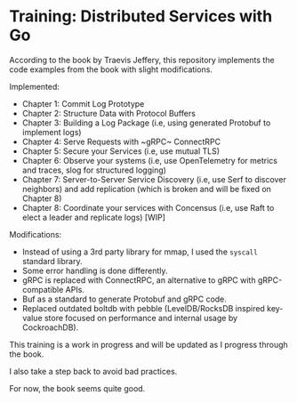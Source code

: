# Training: Distributed Services with Go

According to the book by Traevis Jeffery, this repository implements the code examples from the book with slight modifications.

Implemented:

- Chapter 1: Commit Log Prototype
- Chapter 2: Structure Data with Protocol Buffers
- Chapter 3: Building a Log Package (i.e, using generated Protobuf to implement logs)
- Chapter 4: Serve Requests with ~gRPC~ ConnectRPC
- Chapter 5: Secure your Services (i.e, use mutual TLS)
- Chapter 6: Observe your systems (i.e, use OpenTelemetry for metrics and traces, slog for structured logging)
- Chapter 7: Server-to-Server Service Discovery (i.e, use Serf to discover neighbors) and add replication (which is broken and will be fixed on Chapter 8)
- Chapter 8: Coordinate your services with Concensus (i.e, use Raft to elect a leader and replicate logs) \[WIP]

Modifications:

- Instead of using a 3rd party library for mmap, I used the `syscall` standard library.
- Some error handling is done differently.
- gRPC is replaced with ConnectRPC, an alternative to gRPC with gRPC-compatible APIs.
- Buf as a standard to generate Protobuf and gRPC code.
- Replaced outdated boltdb with pebble (LevelDB/RocksDB inspired key-value store focused on performance and internal usage by CockroachDB).

This training is a work in progress and will be updated as I progress through the book.

I also take a step back to avoid bad practices.

For now, the book seems quite good.
